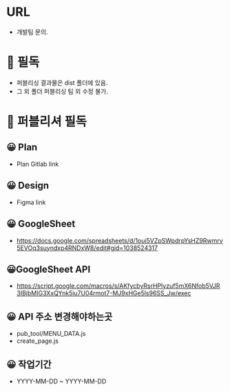 # URL
- 개발팀 문의.

# 🚨 필독
- 퍼블리싱 결과물은 dist 폴더에 있음.
- 그 외 폴더 퍼블리싱 팀 외 수정 불가.


# 🌈 퍼블리셔 필독

## 😀 Plan
- Plan Gitlab link


## 😀 Design
- Figma link


## 😀 GoogleSheet
- https://docs.google.com/spreadsheets/d/1oui5VZpSWpdrpYsHZ9Rwmrv5EVOq3suyndxp4RNDxW8/edit#gid=1038524317


## 😀GoogleSheet API
- https://script.google.com/macros/s/AKfycbyRsrHPlyzuf5mX6Nfob5VJR3IBjbMIG3XxQYnk5iu7U04rmot7-MJ9xHGe5ls96SS_Jw/exec


## 😀 API 주소 변경해야하는곳
- pub_tool/MENU_DATA.js
- create_page.js


## 😀 작업기간
- YYYY-MM-DD ~ YYYY-MM-DD 
